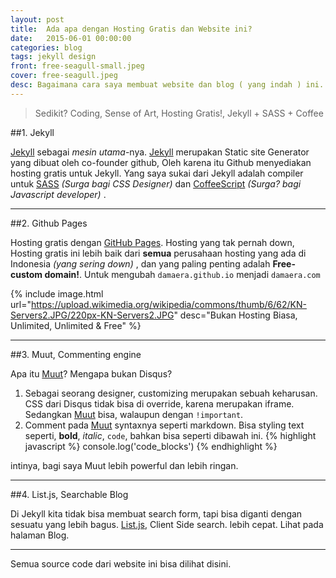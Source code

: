 ```yaml
---
layout: post
title:  Ada apa dengan Hosting Gratis dan Website ini?
date:   2015-06-01 00:00:00
categories: blog
tags: jekyll design
front: free-seagull-small.jpeg
cover: free-seagull.jpeg
desc: Bagaimana cara saya membuat website dan blog ( yang indah ) ini. Minimalist but Awesome site. Semuanya Gratis, Termasuk juga Hosting! Saya akan ungkap.
---
```


> Sedikit? Coding, Sense of Art, Hosting Gratis!, Jekyll + SASS + Coffee

##1. Jekyll

[Jekyll][jekyll] sebagai _mesin utama_-nya. [Jekyll][jekyll] merupakan Static site Generator yang dibuat oleh co-founder github, Oleh karena itu Github menyediakan hosting gratis untuk Jekyll. Yang saya sukai dari Jekyll adalah compiler untuk [SASS][sass] _(Surga bagi CSS Designer)_ dan [CoffeeScript][coffee] _(Surga? bagi Javascript developer)_ .

---

##2. Github Pages

Hosting gratis dengan [GitHub Pages][page-github]. Hosting yang tak pernah down, Hosting gratis ini lebih baik dari **semua** perusahaan hosting yang ada di Indonesia _(yang sering down)_ , dan yang paling penting adalah **Free-custom domain!**. Untuk mengubah `damaera.github.io` menjadi `damaera.com`

{% include image.html url="https://upload.wikimedia.org/wikipedia/commons/thumb/6/62/KN-Servers2.JPG/220px-KN-Servers2.JPG" desc="Bukan Hosting Biasa, Unlimited, Unlimited & Free" %}

---

##3. Muut, Commenting engine

Apa itu [Muut][muut]? Mengapa bukan Disqus?

1. Sebagai seorang designer, customizing merupakan sebuah keharusan. CSS dari Disqus tidak bisa di override, karena merupakan iframe. Sedangkan [Muut][muut] bisa, walaupun dengan `!important`.
2. Comment pada [Muut][muut] syntaxnya seperti markdown. Bisa styling text seperti, **bold**, _italic_, `code`, bahkan bisa seperti dibawah ini.
{% highlight javascript %}
console.log('code_blocks')
{% endhighlight %}

intinya, bagi saya Muut lebih powerful dan lebih ringan.

---

##4. List.js, Searchable Blog

Di Jekyll kita tidak bisa membuat search form, tapi bisa diganti dengan sesuatu yang lebih bagus. [List.js][list], Client Side search. lebih cepat. Lihat pada halaman Blog.

---

Semua source code dari website ini bisa dilihat disini.

[jekyll]: http://jekyllrb.com/
[list]: http://www.listjs.com/
[muut]: http://muut.com/
[page-github]: https://pages.github.com/
[sass]: http://sass-lang.com/
[coffee]: http://coffeescript.org/